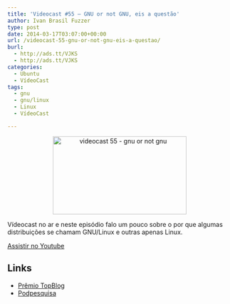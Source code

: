 ```yaml
---
title: 'Videocast #55 – GNU or not GNU, eis a questão'
author: Ivan Brasil Fuzzer
type: post
date: 2014-03-17T03:07:00+00:00
url: /videocast-55-gnu-or-not-gnu-eis-a-questao/
burl:
  - http://ads.tt/VJKS
  - http://ads.tt/VJKS
categories:
  - Ubuntu
  - VídeoCast
tags:
  - gnu
  - gnu/linux
  - Linux
  - VídeoCast

---
```

<p style="text-align: center;">
  <a href="http://www.ubuntero.com.br/wp-content/uploads/2014/03/videocast-55-gnu-or-not-gnu.jpg"><img class="alignnone size-medium wp-image-6572" alt="videocast 55 - gnu or not gnu" src="http://www.ubuntero.com.br/wp-content/uploads/2014/03/videocast-55-gnu-or-not-gnu-300x175.jpg" width="300" height="175" /></a>
</p>

Vídeocast no ar e neste episódio falo um pouco sobre o por que algumas distribuições se chamam GNU/Linux e outras apenas Linux.

<div class="video">
</div>

<p class="button">
  <a href="http://www.youtube.com/embed/UWOOMBr1LaA" target="_blank" rel="nofollow">Assistir no Youtube</a>
</p>

## Links

  * [Prêmio TopBlog][1]
  * [Podpesquisa][2]

&nbsp;

 [1]: http://ads.tt/TNAZ
 [2]: http://podpesquisa.com.br/
